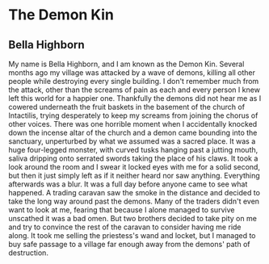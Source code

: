 # The Demon Kin

## Bella Highborn

My name is Bella Highborn, and I am known as the Demon Kin. Several months ago my village was attacked by a wave of demons, killing all other people while destroying every single building. I don't remember much from the attack, other than the screams of pain as each and every person I knew left this world for a happier one. Thankfully the demons did not hear me as I cowered underneath the fruit baskets in the basement of the church of Intactilis, trying desperately to keep my screams from joining the chorus of other voices.
There was one horrible moment when I accidentally knocked down the incense altar of the church and a demon came bounding into the sanctuary, unperturbed by what we assumed was a sacred place. It was a huge four-legged monster, with curved tusks hanging past a jutting mouth, saliva dripping onto serrated swords taking the place of his claws. It took a look around the room and I swear it locked eyes with me for a solid second, but then it just simply left as if it neither heard nor saw anything. Everything afterwards was a blur.
It was a full day before anyone came to see what happened. A trading caravan saw the smoke in the distance and decided to take the long way around past the demons. Many of the traders didn't even want to look at me, fearing that because I alone managed to survive unscathed it was a bad omen. But two brothers decided to take pity on me and try to convince the rest of the caravan to consider having me ride along. It took me selling the priestess's wand and locket, but I managed to buy safe passage to a village far enough away from the demons' path of destruction.
